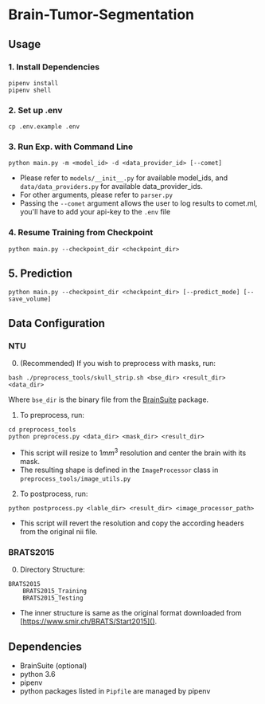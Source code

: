 # Brain-Tumor-Segmentation

## Usage

### 1. Install Dependencies
```
pipenv install
pipenv shell
```

### 2. Set up .env
``` 
cp .env.example .env
```

### 3. Run Exp. with Command Line

```
python main.py -m <model_id> -d <data_provider_id> [--comet]
```

* Please refer to `models/__init__.py` for available model_ids,
and `data/data_providers.py` for available data_provider_ids.  
* For other arguments, please refer to `parser.py`
* Passing the `--comet` argument allows the user to log results to comet.ml, 
you'll have to add your api-key to the `.env` file

### 4. Resume Training from Checkpoint

```
python main.py --checkpoint_dir <checkpoint_dir>
``` 

## 5. Prediction

```
python main.py --checkpoint_dir <checkpoint_dir> [--predict_mode] [--save_volume]
```

## Data Configuration
### NTU

0. (Recommended) If you wish to preprocess with masks, run:
``` 
bash ./preprocess_tools/skull_strip.sh <bse_dir> <result_dir> <data_dir>
``` 
Where `bse_dir` is the binary file from the 
[BrainSuite](http://brainsuite.org/) package.


1. To preprocess, run:
```
cd preprocess_tools
python preprocess.py <data_dir> <mask_dir> <result_dir> 
```   
* This script will resize to $1mm^3$ resolution and center the brain with its mask.  
* The resulting shape is defined in the `ImageProcessor` class in `preprocess_tools/image_utils.py`

2. To postprocess, run:
``` 
python postprocess.py <lable_dir> <result_dir> <image_processor_path>
```
* This script will revert the resolution and copy the according headers from the original nii file.

### BRATS2015

0. Directory Structure:
``` 
BRATS2015
    BRATS2015_Training
    BRATS2015_Testing
```
* The inner structure is same as the original format downloaded from [https://www.smir.ch/BRATS/Start2015]().

## Dependencies
* BrainSuite (optional)
* python 3.6
* pipenv
* python packages listed in `Pipfile` are managed by pipenv